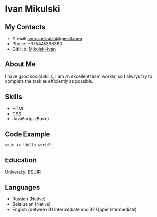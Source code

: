 # Ivan Mikulski

## My Contacts

* E-mail: ivan.s.mikulski@gmail.com
* Phone: +375445398380
* GitHub: [Mikulski-Ivan](https://github.com/Mikulski-Ivan?tab=repositories)

## About Me

I have good social skills, I am an excellent team worker, so I always try to complete the task as efficiently as possible.

## Skills

* HTML
* CSS
* JavaScript (Basic)

## Code Example

    cout << "Hello world";

## Education

University: BSUIR

## Languages

* Russian (Native)
* Belarusian (Native)
* English (between B1 Intermediate and B2 Upper Intermediate)

